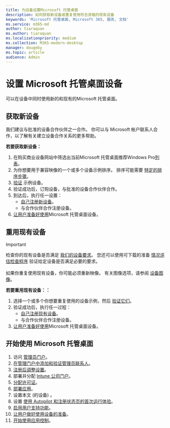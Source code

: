 ```yaml
---
title: 为设备设置Microsoft 托管桌面
description: 如何获取新设备或重复使用符合资格的现有设备
keywords: 'Microsoft 托管桌面, Microsoft 365, 服务, 文档'
ms.service: m365-md
author: tiaraquan
ms.author: tiaraquan
ms.localizationpriority: medium
ms.collection: M365-modern-desktop
manager: dougeby
ms.topic: article
audience: Admin
---
```


# <a name="set-up-microsoft-managed-desktop-devices"></a>设置 Microsoft 托管桌面设备

可以在设备中同时使用新的和现有的Microsoft 托管桌面。

## <a name="obtain-new-devices"></a>获取新设备

我们建议与批准的设备合作伙伴之一合作。 你可以与 Microsoft 帐户联系人合作，以了解有关建立设备合作关系的更多帮助。

**若要获取新设备：**

1. 在购买商业设备网站中筛选出当前Microsoft 托管桌面推荐Windows Pro[列表](https://www.microsoft.com/windows/business/devices)。
1. 为你想要用于兼容映像的一个或多个设备示例排序。 排序可能需要 [特定的排序步骤](../service-description/device-images.md)。
1. [验证](validate-device.md) 示例设备。
1. 验证成功后，订购设备，与批准的设备合作伙伴合作。
1. 到达后，执行任一设置：
    - [自己注册新设备](register-devices-self.md)。
    - 与合作伙伴合作注册设备。
1. [让用户准备好使用](get-started-devices.md)Microsoft 托管桌面设备。

## <a name="reuse-existing-devices"></a>重用现有设备

> [!IMPORTANT]
>检查你的现有设备是否满足 [我们的设备要求](../service-description/device-requirements.md)。 您还可以使用可下载的准备 [情况评估检查程序](../get-ready/readiness-assessment-downloadable.md) 验证给定设备是否满足必要的要求。 <br><br>如果你重复使用现有设备，你可能必须重新映像。 有关图像选项，请参阅 [设备图像](../service-description/device-images.md)。

**若要重用现有设备：：**

1. 选择一个或多个你想要重复使用的设备示例，然后 [验证它们](validate-device.md)。
1. 验证成功后，执行任一过程：
    - [自己注册现有设备](register-reused-devices-self.md)。
    - 与合作伙伴合作注册设备。
1. [让用户准备好使用](get-started-devices.md)Microsoft 托管桌面设备。

## <a name="steps-to-get-started-with-microsoft-managed-desktop"></a>开始使用 Microsoft 托管桌面

1. 访问 [管理员门户](access-admin-portal.md)。
1. [在管理门户中添加和验证管理员联系人](add-admin-contacts.md)。
1. [注册后调整设置](conditional-access.md)。
1. 部署并分配 [Intune 公司门户](company-portal.md)。
1. [分配许可证](assign-licenses.md)。
1. [部署应用](deploy-apps.md)。
1. 设置本文 (的设备) 。
1. 设置 [使用 Autopilot 和注册状态页的首次运行体验](esp-first-run.md)。
1. [启用用户支持功能](enable-support.md)。
1. [让用户做好使用设备的准备](get-started-devices.md)。
1. [开始使用应用控制](get-started-app-control.md)。

